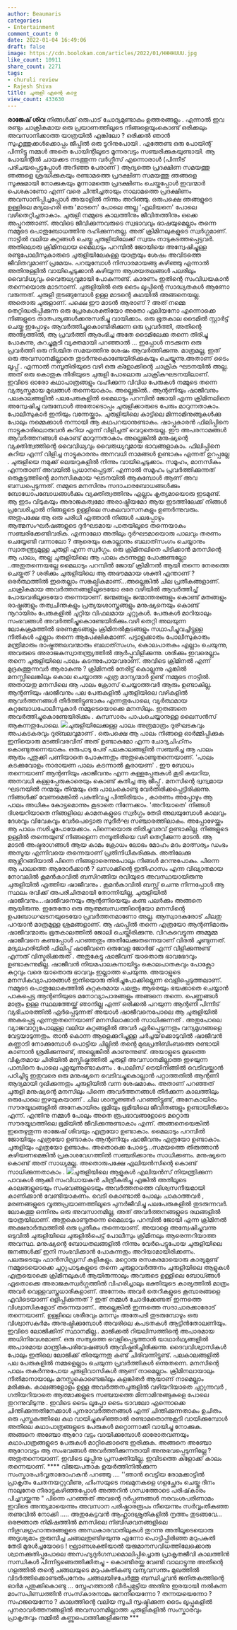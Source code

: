 ```yaml
---
author: Beaumaris
categories:
- Entertainment
comment_count: 0
date: 2022-01-04 16:49:06
draft: false
image: https://cdn.boolokam.com/articles/2022/01/HHHHUUU.jpg
like_count: 10911
share_count: 2271
tags:
- churuli review
- Rajesh Shiva
title: ചുരുളി എന്റെ കാഴ്ച
view_count: 433630
---
```


**രാജേഷ് ശിവ** നിങ്ങൾക്ക് ഒരുപാട് ചോദ്യമുണ്ടാകും ഉത്തരങ്ങളും . എന്നാൽ ഇവ രണ്ടും ചാക്രികമായ ഒരു പ്രയാണത്തിലൂടെ നിങ്ങളെയുംകൊണ്ട് ഒരിക്കലും അവസാനിക്കാത്ത യാത്രയിൽ എങ്കിലോ ? ഒരിക്കൽ ഞാൻ സുഹൃത്തുക്കൾക്കൊപ്പം ജീപ്പിൽ ഒരു ടൂറിനുപോയി . എത്തേണ്ട ഒരു പോയിന്റ് പിന്നിട്ടു നമ്മൾ അതെ പോയിന്റിലൂടെ മൂന്നരവട്ടം സഞ്ചരിക്കുകയുണ്ടായി. ആ പോയിന്റിൽ ചായക്കട നടത്തുന്ന വർഗ്ഗീസ് എന്നൊരാൾ (പിന്നീട് പരിചയപ്പെട്ടപ്പോൾ അറിഞ്ഞ പേരാണ് ) ആദ്യത്തെ പ്രദക്ഷിണ സമയത്തു ഞങ്ങളെ ശ്രദ്ധിക്കുകയും രണ്ടാമത്തെ പ്രദക്ഷിണ സമയത്തു ഞങ്ങളെ സൂക്ഷമായി നോക്കുകയും മൂന്നാമത്തെ പ്രദക്ഷിണം ചെയ്തപ്പോൾ ഇവന്മാർ പെശകാണോ എന്ന് വരെ ചിന്തിച്ചതായും നാലാമത്തെ പ്രദക്ഷിണം അവസാനിപ്പിച്ചപ്പോൾ അയാളിൽ നിന്നും അറിഞ്ഞു. ഒരുപക്ഷെ ഞങ്ങളുടെ ഉള്ളിലെ മദ്യലഹരി ഒരു 'മാടനെ' പോലെ അല്ല 'എലിയനെ' പോലെ വഴിതെറ്റിച്ചതാകാം. ചുരുളി നമ്മുടെ കാലത്തിനും ജീവിതത്തിനും ഒക്കെ അപ്പുറത്താണ്. അവിടെ ജീവിക്കുന്നവരുടെ സ്വഭാവവും ഭാഷയുമെല്ലാം തന്നെ നമ്മുടെ പൊതുബോധത്തിനു ദഹിക്കുന്നതല്ല. അത് ക്രിമിനലുകളുടെ സ്വർഗ്ഗമാണ്. നാട്ടിൽ വലിയ കുറ്റങ്ങൾ ചെയ്തു ചുരുളിയിലേക്ക് സ്വയം നാടുകടത്തപ്പെട്ടവർ. അതിലൊരു ക്രിമിനലായ മെെലാടും പറമ്പിൽ ജോയിയെ അന്വേഷിച്ചുള്ള രണ്ടുപോലീസുകാരുടെ ചുരുളിയിലേകുള്ള യാത്രയും ശേഷം അവിടത്തെ ജീവിതവുമാണ് പ്രമേയം. പറയുമ്പോൾ നിസാരമായങ്ങു കഴിഞ്ഞു എന്നാൽ അതിനുള്ളിൽ വായിച്ചെടുക്കാൻ കഴിയുന്ന ആശയതലങ്ങൾ പലരിലും വൈവിധ്യവും വൈരുധ്യവുമായി പോകുന്നണ്ട്. കാരണം ഇതിന്റെ സംവിധയകാൻ തന്നെയൊരു മാടനാണ്. ചുരുളിയിൽ ഒരു ടൈം ലൂപ്പിന്റെ സാദ്ധ്യതകൾ ആണോ വരുന്നത്. ചുരുളി തുടങ്ങുമ്പോൾ ഉള്ള മാടന്റെ കഥയിൽ അങ്ങനെയല്ല. അതൊരു ചുരുളാണ്. പക്ഷെ ഈ മാടൻ ആരാണ് ? അത് നമ്മെ തെറ്റിദ്ധരിപ്പിക്കുന്ന ഒരു പ്രേരകശക്തിയോ അതോ ഏലിയനോ എന്നൊക്കെ നിങ്ങളുടെ താത്പര്യങ്ങൾക്കനുസരിച്ചു വായിക്കാം. ഒരു ഭൂതകാല ടൈമിൽ സ്റ്റാർട്ട് ചെയ്തു ഇപ്പോഴും ആവർത്തിച്ചുകൊണ്ടിരിക്കുന്ന ഒരു പ്രവര്‍ത്തി, അതിന്റെ അന്ത്യത്തിൽ, ആ പ്രവർത്തി ആരംഭിച്ച അതേ ടൈമിലേക്കു തന്നെ തിരിച്ചു പോകുന്നു, കുറച്ചുകൂടി വ്യക്തമായി പറഞ്ഞാൽ … ഇപ്പോള്‍ നടക്കുന്ന ഒരു പ്രവര്‍ത്തി ഒരു നിശ്ചിത സമയത്തിനു ശേഷം ആവർത്തിക്കുന്നു. മാത്രമല്ല, ഇത് ഒരു അവസാനമില്ലാതെ തുടര്‍ന്നുകൊണ്ടേയിരിക്കുകയും ചെയ്യുന്നു.അതാണ് ടൈം ലൂപ്പ് . എന്നാൽ നമ്പൂതിരിയുടെ വഴി ഒരു ക്ളോക്കിന്റെ ചാക്രിക ഘടനയിൽ അല്ല. അത് ഒരു കൊതുകു തിരിയുടെ ചുരുളി പോലൊരു ചാക്രികഘടനയിലാണ്. ഇവിടെ ഓരോ കഥാപാത്രങ്ങളും വഹിക്കുന്ന വിവിധ പേരുകൾ നമ്മുടെ തന്നെ വ്യത്യസ്തമായ മുഖങ്ങൾ തന്നെയാകാം. അല്ലെങ്കിൽ.. ആന്റണിയും ഷാജീവനും പലകാലങ്ങളിൽ പലപേരുകളിൽ മെെലാടും പറമ്പിൽ ജോയി എന്ന ക്രിമിനലിനെ അന്വേഷിച്ചു വരുമ്പോൾ അതോടൊപ്പം ചുരുളിക്കാരുടെ പേരും മാറുന്നതാകാം. പോലീസുകാർ ഇനിയും വന്നേയ്ക്കാം. ചുരുളിയിലെ കാട്ടിലെ മിന്നാമിനുങ്ങുകൾക്കു പോലും നമ്മെക്കാൾ നന്നായി ആ കഥപറയാനുണ്ടാകും. ഷാപ്പുകാരൻ ഫിലിപ്പിനെ നാട്ടുകാരിലൊരുവൻ കറിയ എന്ന് വിളിച്ചത് വെറുതെയല്ല. ഈ അപരനാമങ്ങൾ ആവർത്തനങ്ങൾ കൊണ്ട് മാറുന്നതാകാം അല്ലെങ്കിൽ മനുഷ്യന്റെ വ്യക്തിത്വത്തിന്റെ വൈവിധ്യവും വൈരുധ്യവുമായ ഭാവങ്ങളാകാം. ഫിലിപ്പിനെ കറിയ എന്ന് വിളിച്ച നാട്ടുകാരനും അനവധി നാമങ്ങൾ ഉണ്ടാകും എന്നത് ഉറപ്പല്ലേ . ചുരുളിയെ നമുക്ക് ലെയറുകളിൽ നിന്നും വായിച്ചെടുക്കാം. സമൂഹം, മാനസികം എന്നതാണ് അവയിൽ പ്രധാനപ്പെട്ടത്. എന്നാൽ സമൂഹം പ്രവർത്തിക്കുന്നത് ഒരുകൂട്ടത്തിന്റെ മാനസികമായ ഘടനയിൽ ആകുമ്പോൾ ആണ് അവ ബന്ധപ്പെടുന്നത്. നമ്മുടെ മനസിനും സദാചാരബോധങ്ങൾക്കും ബോധോപബോധങ്ങൾക്കും വ്യക്തിത്വത്തിനും എല്ലാം കൃത്യമായൊരു ഇടമുണ്ട്. ആ ഇടം വിടുകയും അരാജകത്വമോ അരാഷ്ട്രീയമോ ആയ ഇടത്തിലേക്ക് നിങ്ങൾ പ്രവേശിച്ചാൽ നിങ്ങളുടെ ഉള്ളിലെ സകലവാസനകളും ഉണർന്നുവരും. അതുപക്ഷേ ആ ഒരു പരിധി എത്താൻ നിങ്ങൾ പലപ്പോഴും ആത്മസംഘർഷങ്ങളുടെ ദുർഘടമായ പാതയിലൂടെ തന്നെയാകും സഞ്ചരിക്കേണ്ടിവരിക. എന്നാലോ അതിലും ദുർഘടമായൊരു പാലവും തരണം ചെയ്യേണ്ടി വന്നാലോ ? ആരെയും കൊല്ലാനും ബലാത്‌സംഗം ചെയ്യാനും സ്വാതന്ത്ര്യമുള്ള ചുരുളി എന്ന സ്വർഗ്ഗം. ഒരു ക്രിമിനലിനെ പിടിക്കാൻ മനസിന്റെ ആ പാലം, അല്ല ചുരുളിയിലെ ആ പാലം കടന്നുള്ള പോക്കുണ്ടല്ലോ ..അതുതന്നെയല്ലേ മെെലാടും പറമ്പിൽ ജോയ് ക്രിമിനൽ ആയി തന്നെ നേരത്തെ ചെയ്തത് ? ശരിക്കും ചുരുളിയിലെ ആ അഭൗമമായ ശക്തി എന്താണ് ? ഒരർത്ഥത്തിൽ ഇതെല്ലാം സങ്കല്പികമാണ്...അല്ലെങ്കിൽ ചില പ്രതീകങ്ങളാണ്. ചാക്രികമായ അവർത്തനങ്ങളിലൂടെയോ ഒരേ വഴിയിൽ ആവർത്തിച്ച് പോയവരിലൂടെയോ തന്നെയാണ്. ജന്മങ്ങളും ജന്മാന്തരങ്ങളും കൊണ്ട് മതങ്ങളും രാഷ്ട്രങ്ങളും തത്വചിന്തകളും പ്രത്യയശാസ്ത്രങ്ങളും മനുഷ്യനെയും കൊണ്ട് നൂറായിരം പേരുകളിൽ ചുറ്റിയ വിഫലമായ ചുറ്റുകൾ. പേരുകൾ മാറിയാലും സംഭവങ്ങൾ അവർത്തിച്ചുകൊണ്ടേയിരിക്കും.വഴി തെറ്റി അലയുന്ന ലോകക്രമത്തിൽ ഭരണകൂടങ്ങളും ക്രിമിനൽകൂടങ്ങളും സഥാപിച്ചുവച്ചിട്ടുള്ള നീതികൾ എല്ലാം തന്നെ ആപേക്ഷികമാണ്. പട്ടാളക്കാരും പോലീസുകാരും മന്ത്രിമാരും രാഷ്ട്രത്തലവന്മാരും ബലാത്‌സംഗം, കൊലപാതകം എല്ലാം ചെയുന്നു, അവരുടെ അരാജകസ്വാതന്ത്ര്യത്തിൽ ആർപ്പുവിളിക്കുന്നു. ശരിക്കും ഇവരെല്ലാം തന്നെ ചുരുളിയിലെ പാലം കടന്നുപോയവരാണ്. അവിടെ ക്രിമിനൽ എന്ന് മുദ്രകുത്തുന്നവർ ആരാകുന്നു ? ക്രിമിനൽ നേരിട്ട് കൊല്ലുന്നു എങ്കിൽ മനസ്സിലെങ്കിലും കൊല ചെയ്യാത്ത എത്ര മാന്യന്മാർ ഉണ്ട് നമ്മുടെ നാട്ടിൽ. അതായതു മനസിലെ ആ പാലം ക്രോസ് ചെയ്യാത്തവർ ആരും ഉണ്ടാകില്ല. ആന്റണിയും ഷാജീവനും പല പേരുകളിൽ ചുരുളിയിലെ വഴികളിൽ ആവർത്തനങ്ങൾ തീർത്തിട്ടുണ്ടാകും എന്നതുപോലെ, വ്യർത്ഥമായ കുറ്റബോധപോലീസുകാർ നമ്മുടെയൊക്കെ മനസിലും. ഇതങ്ങനെ അവർത്തിച്ചുകൊണ്ടേയിരിക്കും . കുമ്പസാരം പാപംചെയ്യാനുള്ള ലൈസൻസ് ആകുന്നതുപോലെ. ![](https://cdn.boolokam.com/articles/2022/01/HHHHUUU.jpg)ചുരുളിയിലേക്കുള്ള പാലം അത്രമാത്രം ദുര്ഘടകവും അപകടകരവും ദുര്ബലവുമാണ് . ഒരുപക്ഷെ ആ പാലം നിങ്ങളെ ഓർമ്മിപ്പിക്കുക ഇനിയൊരു മടങ്ങിവരവിന് അത് ഉണ്ടാകുമോ എന്ന ചോദ്യചിഹ്‌നം കൊണ്ടുതന്നെയാകും. ഒരുപാടു പേര് പലകാലങ്ങളിൽ സഞ്ചരിച്ച ആ പാലം ആരും പുതുക്കി പണിയാതെ പോകുന്നതും അതുകൊണ്ടുതന്നെയാണ്. 'പാലം കടക്കുവോളം നാരായണ പാലം കടന്നാൽ കൂരായണ' . ഈ ബോധം തന്നെയാണ് ആന്റണിയും ഷാജീവനും എന്ന കള്ളപ്പേരുകൾ കൂടി കയറിയ, അനവധി കള്ളപ്പേരുകാരെയും കൊണ്ട് കുതിച്ച ആ ജീപ്പ് . മനസിന്റെ ദ്വന്ദ്വമായ ഘടനയിൽ നന്മയും തിന്മയും ഒരു പാലംകൊണ്ടു വേർതിരിക്കപ്പെട്ടിരിക്കുന്നു. നിങ്ങൾക്ക് വേണമെങ്കിൽ പകുതിവച്ചു പിന്തിരിയാം , കാരണം അപ്പോഴും ആ പാലം അധികം കോട്ടമൊന്നും കൂടാതെ നിന്നേക്കാം. 'അറിയാതെ' നിങ്ങൾ ദിശയറിയാതെ നിങ്ങളിലെ കാമനകളുടെ സ്വർഗ്ഗം തേടി അലയുമ്പോൾ കാലവും ദേശവും വിവേകവും വേർപെട്ടൊരു സുദീർഘ സഞ്ചാരത്തിലാകും. അപ്പോഴേയ്ക്കും ആ പാലം നശിച്ചുപോയേക്കാം. പിന്നെയൊരു തിരിച്ചുവരവ് ഉണ്ടാകില്ല. നിങ്ങളുടെ ഉള്ളിൽ തന്നെയുണ്ട് നിങ്ങളെന്ന നമ്പൂതിരിയെ വഴി തെറ്റിക്കുന്ന മാടൻ. ആ മാടൻ അഷ്ടരാഗങ്ങൾ ആയ കാമം ക്രോധം ലോഭം മോഹം മദം മാത്സര്യം ഡംഭം അസൂയ എന്നിവയെ തന്നെയാണ് പ്രതിനിധീകരിക്കുക. അതിലേക്കു ആഴ്ന്നിറങ്ങിയാൽ പിന്നെ നിങ്ങളാരെന്നുപോലും നിങ്ങൾ മറന്നുപോകും. പിന്നെ ആ പാലത്തെ ആരോർക്കാൻ ? ഖസാക്കിന്റെ ഇതിഹാസം എന്ന വിഖ്യാതമായ നോവലിൽ കൂമൻകാവിൽ ബസിറങ്ങിയ രവിയുടെ അവസ്ഥയായിരുന്നു ചുരുളിയിൽ എത്തിയ ഷാജീവനും . കൂമൻകാവിൽ ബസ്സ് ചെന്നു നിന്നപ്പോൾ ആ സ്ഥലം രവിക്ക് അപരിചിതമായി തോന്നിയില്ല, ചുരുളിയിൽ ഷാജീവനും...ഷാജീവനെയും ആന്റണിയെയും കണ്ട പലർക്കും അങ്ങനെ ആയിരുന്നു. ഇതേതോ ഒരു ആത്മബന്ധത്തിന്റെയോ മനസിന്റെ ഉപബോധഘടനയുടെയോ പ്രവർത്തനമാണോ അല്ല. ആസ്വാദകരോട് ചിലതു പറയാൻ മാത്രമുള്ള ശ്രമങ്ങളാണ്. ആ ഷാപ്പിൽ തന്നെ എത്രയോ ആന്റണിമാരും ഷാജീവന്മാരും ഭൂതകാലത്തിൽ ജോലി ചെയ്തിരിക്കുന്നു. വിറകുവെട്ടുന്ന അമ്മുമ്മ ഷാജീവനെ കണ്ടപ്പോൾ പറഞ്ഞതും അതിലേക്കുതന്നെയാണ് വിരൽ ചൂണ്ടുന്നത്. മദ്യലഹരിയിൽ ഫിലിപ്പ് ഷാജീവനെ ഒരുവേള ജോർജ് എന്ന് വിളിക്കുന്നുണ്ട് എന്നത് വിസ്മരിക്കരുത് . അതുകേട്ടു ഷാജീവന് യാതൊരു ഭാവഭേദവും ഉണ്ടാകുന്നുമില്ല. ഷാജീവൻ നിയമപാലകനായിട്ടും കൊലപാതകവും പോക്സോ കുറ്റവും വരെ യാതൊരു ഭാവവും ഇല്ലാത്ത ചെയുന്നു. അയാളുടെ മനസികവ്യാപാരങ്ങൾ ഇനിയൊരു തിരിച്ചുപോക്കില്ലെന്ന വെളിപ്പെടുത്തലാണ്. നമ്മുടെ പൊതുലോകത്തിൽ കുറ്റകരമായ പലതും ആരെയും ഭയക്കാതെ ചെയ്യാൻ പാകപ്പെട്ട ആന്റണിയുടെ മനോവ്യാപാരങ്ങളും അങ്ങനെ തന്നെ. പെണ്ണുങ്ങൾ മാത്രം ഉള്ള സ്ഥലത്തേയ്ക്ക് ഞാനില്ല എന്ന് ഒരിക്കൽ പറയുന്ന ആന്റണി പിന്നീട് വ്യഭിചാരത്തിൽ ഏർപ്പെടുന്നത് അയാൾ ഷാജീവനെപോലെ ആ ചുരുളിയിൽ അകപ്പെട്ടു എന്നതുതന്നെയാണ് മനസിലാക്കാൻ സാധിക്കുന്നത് . അതുപോലെ വ്യാജവാറ്റുപോലുള്ള വലിയ കുറ്റങ്ങളിൽ അവർ ഏർപ്പെടുന്നതും വന്യമൃഗങ്ങളെ വേട്ടയാടുന്നതും. താൻ കൊന്ന ആളെക്കുറിച്ചുള്ള ചർച്ചയ്‌ക്കൊടുവിൽ ഷാജീവൻ കണ്ണാടി നോക്കുമ്പോൾ പൊട്ടിയ ചില്ലിൽ തന്റെ മുഖപ്രതിബിംബത്തെ രണ്ടായി കാണാൻ ശ്രമിക്കുന്നുണ്ട്, അല്ലെങ്കിൽ കാണുന്നുണ്ട്. അയാളുടെ മുഖത്തെ വികൃതമായ ചിരിയിൽ മസ്തിഷ്കത്തിൽ ചുരുളി അവസാനമില്ലാത്ത ഇഴയുന്ന പാമ്പിനെ പോലെ പുളയുന്നുണ്ടാകണം . പോലീസ് ട്രെയിനിങ്ങിൽ വെടിവയ്ക്കാൻ പഠിച്ചിട്ടു ഇതുവരെ ഒരു മനുഷ്യനെ വെടിവച്ചുകൊല്ലാൻ പറ്റാത്തതിൽ ആന്റണി ആദ്യമായി ദുഖിക്കുന്നതും ചുരുളിയിൽ വന്ന ശേഷമാകും. അതാണ് പറഞ്ഞത് ചുരുളി മനുഷ്യന്റെ മനസിലും പിന്നെ അവർത്തനങ്ങൾ തീർക്കുന്ന കാലത്തിലും ഒരുപോലെ ഇഴയുകയാണ് . ചില ശാസ്ത്രജ്ഞർ പറഞ്ഞിട്ടുണ്ട്, അനേകായിരം സൗരയൂഥങ്ങളിൽ അനേകായിരം ഭൂമിയും ഭൂമിയിലെ ജീവിതങ്ങളും ഉണ്ടായിരിക്കാം എന്ന്. എന്തിനു നമ്മൾ പോലും അതെ രൂപഭാവങ്ങളോടെ മറ്റൊരു സൗരയൂഥത്തിലെ ഭൂമിയിൽ ജീവിക്കുന്നുണ്ടാകാം എന്ന്. അങ്ങനെയെങ്കിൽ ഇതെഴുതുന്ന രാജേഷ് ശിവയും എത്രയോ ഉണ്ടാകാം. മെെലാടും പറമ്പിൽ ജോയിയും എത്രയോ ഉണ്ടാകാം ആന്റണിയും ഷാജീവനും എത്രയോ ഉണ്ടാകാം. ചുരുളിയും എത്രയോ ഉണ്ടാകും. അതൊക്കെ പോട്ടെ...സമയത്തെ തിരുത്താൻ കഴിയണമെങ്കിൽ പ്രകാശവേഗത്തിൽ സഞ്ചരിക്കാനും സാധിക്കണം. മനുഷ്യനെ കൊണ്ട് അത് സാധ്യമല്ല. അതൊരുപക്ഷേ എലിയൻസിന്റെ കൊണ്ട് സാധിക്കുന്നതാകാം . ![](https://cdn.boolokam.com/articles/2022/01/DDFFRRRR.jpg)ചുരുളിയിലെ ആളുകൾ എലിയൻസ് നിയന്ത്രിക്കുന്ന പാവകൾ ആക്കി സംവിധായകൻ ചിത്രീകരിച്ചു എങ്കിൽ അതിലൂടെ കാലങ്ങളുടെയും സംഭവങ്ങളുടെയും അവർത്തനത്തെ വിശ്വസനീയമായി കാണിക്കാൻ വേണ്ടിയാകണം. വെടി കൊണ്ടാൽ പോലും ചാകാത്തവർ , മരണങ്ങളുടെ വൃത്തപ്രയാണത്തിലൂടെ പുനർജീവിച്ചു പലപേരുകളിൽ തുടരുന്നവർ. ലോകത്തു ഒന്നിനും ഒരു അവസാനമില്ല, അത് അവർത്തനങ്ങളുടെ രഥങ്ങളിൽ യാത്രയിലാണ്. അതുകൊണ്ടുതന്നെ മെെലാടും പറമ്പിൽ ജോയി എന്ന ക്രിമിനൽ അക്ഷരാർത്ഥത്തിൽ ഒരു പ്രതീകം തന്നെയാണ്. അയാളെ അന്വേഷിച്ചുവന്നു ഒടുവിൽ ചുരുളിയിലെ ചുരുളിൽപെട്ട് പോലീസും ക്രിമിനലും ആരെന്നറിയാത്ത അവസ്ഥ. മനുഷ്യന്റെ ബോധതലങ്ങളിൽ നിന്നും വേർപെട്ടുപോയ ചുരുളിയിലെ ജനങ്ങൾക്ക് ഇനി സംഭവിക്കാൻ പോകുന്നതും അറിയാമായിരിക്കണം. പലരുടെയും ഫാൻസിഡ്രസ് കളികളും. മറ്റൊരു രസകരമായൊരു കാര്യമുണ്ട് നമ്മുടെയൊക്കെ ചുറ്റുപാടുകളുടെ തന്നെ ചുരുളാവർത്തനം ചുരുളിയിലെ ആളുകൾ എത്രയൊക്കെ ക്രിമിനലുകൾ ആയിരുന്നാലും അവരുടെ ഉള്ളിലെ ബോധ്ങ്ങൾ ഏതൊക്കെ അരാജകസ്വർഗ്ഗത്തിൽ വിഹരിച്ചാലും ഭക്തിയുടെ കാര്യത്തിൽ മാത്രം അവർ വെള്ളവസ്ത്രധാരികളാണ്. അന്നേരം അവർ തെറികളുടെ കൂമ്പാരങ്ങളെ എവിടെയാണ് ഒളിപ്പിക്കുന്നത് ? ഇത് നമ്മൾ ചോദിക്കേണ്ടത് ഇന്നത്തെ വിശ്വാസികളോട് തന്നെയാണ്.. അല്ലെങ്കിൽ ഇന്നത്തെ സദാചാരക്കാരോട് തന്നെയാണ്. ഉള്ളിലെ ശരീരവും മനസും അതേപടി തുടരുമ്പോഴും ഒരു വിശ്വാസകർമം അനുഷ്ഠിക്കുമ്പോൾ അവരിലെ കപടതകൾ ആട്ടിൻതോലണിയും. ഇവിടെ ലോജിക്കിന് സ്ഥാനമില്ല.. മാജിക്കൽ റിയലിസത്തിന്റെ അപാരമായ അധിനിവേശമാണ്. ഒരു സത്യത്തെ വെളിപ്പെടുത്താൻ യാഥാർഥ്യങ്ങളിൽ അപാരമായ മാന്ത്രികപരിവേഷങ്ങൾ ആവിഷ്കരിച്ചിരിക്കുന്നു. ദൈവവിശ്വാസികൾ പോലും ഇതിലെ ലോജിക്ക് തിരയുന്നതു കണ്ട് ചിരിവന്നിട്ടുണ്ട്. പലകാലങ്ങളിൽ പല പേരുകളിൽ നമ്മളെല്ലാം ചെയുന്ന പ്രവർത്തികൾ ഒന്നുതന്നെ. മനസിന്റെ പാലം തകർന്നുപോയ ചുരുളിവാസികൾ ആണ് നാമെല്ലാം. ക്രിമിനലായാലും നീതിമാനായാലും മനസ്സുകൊണ്ടെങ്കിലും കളങ്കിതർ ആയാണ് നാമെല്ലാം മരിക്കുക. കാലങ്ങളോളം ഉള്ള അവർത്തനചുരുളിൽ വഴിയറിയാതെ ചുറ്റുന്നവർ , ഗതിയറിയാതെ ആത്മാക്കളുടെ സഞ്ചയത്തെ മിന്നാമിനുങ്ങുകളെ പോലെ തുറന്നുവിടുന്നു . ഇവിടെ ടൈം ലൂപ്പോ ടൈം ട്രാവലോ എന്നൊക്കെ ചിന്തിക്കുന്നതിനേക്കാൾ പുനരാവർത്തനങ്ങൾ എന്ന് ചിന്തിക്കുന്നതാകും ഉചിതം. ഒരു പുസ്തകത്തിലെ കഥ വായിച്ചുകഴിഞ്ഞാൽ രണ്ടാമതൊന്നുകൂടി വായിക്കുമ്പോൾ അതിലെ കഥാപാത്രങ്ങളുടെ പേരുകൾ മറ്റൊന്നാക്കി വായിച്ചു നോക്കുക. അങ്ങനെ അഞ്ചോ ആറോ വട്ടം വായിക്കുമ്പോൾ ഓരോതവണയും കഥാപാത്രങ്ങളുടെ പേരുകൾ മാറ്റിക്കൊണ്ടെ ഇരിക്കുക. അങ്ങനെ അഞ്ചോ ആറോവട്ടം ആ സംഭവങ്ങൾ അവർത്തിക്കുന്നതായി അനുഭവപ്പെടുന്നില്ലേ ? അതുതന്നെയാണ്. ഇവിടെ ലൂപ്പിനു പ്രസക്തിയില്ല. ഇവിടത്തെ ക്ളോക്ക് കാലം തന്നെയാണ്. **** വിജയപതാക ഉയർത്തിനിൽക്കുന്ന സംസ്കാരപർവ്വതാരോഹകൻ പറഞ്ഞു .... ''ഞാൻ വെട്ടിയ രോമക്കാട്ടിൽ പ്രാകൃതം ചേതനയറ്റുവീണു, ഹിംസയുടെ നഖമുനകളെ ഗളച്ഛേദം ചെയ്തു ദിനം നാലുനേര നീരാട്ടുകഴിഞ്ഞപ്പോൾ അത്തറിൻ ഗന്ധത്തോടെ പരിഷ്‌കാരം പിച്ചവയ്ക്കുന്നു " പിന്നെ പറഞ്ഞത് അവന്റെ ദർപ്പണങ്ങൾ നരവംശപരിണാമം ഇവിടെ അന്ത്യമായെന്നും അവസാന പരിഷ്കാരരൂപം നീയെന്നും സർവ്വംതികഞ്ഞ തണുവിൽ നോക്കി ..... അതുകേട്ടവൻ ആഹ്ലാദശ്രുതികളിൽ നൃത്തം തുടങ്ങവേ... ഒരജ്ഞാത നിമിഷത്തിൽ മനസിലെ നിബിഢവനങ്ങളിലെ നിഗൂഢഗുഹാന്തരങ്ങളുടെ അന്ധകാരവാതിലുകൾ തുറന്നു അതിലൂടെയൊരു അദൃശ്യമാം തുരുമ്പിച്ച ചങ്ങലതുണ്ടിഴയുന്നു എന്നോ പൊട്ടിപ്പിരിഞ്ഞ മറുപകുതി തേടി മുരൾച്ചയോടെ ! ഘ്രാണശക്തിയാൽ യജമാനസവിധത്തിലേക്കൊരു ശ്വാനക്കുതിപ്പുപോലെ അസഹ്യദുർഗന്ധമൊലിപ്പിച്ചൊരു പ്രാകൃതജീവി കാലത്തിൻ സന്ധികൾ പിന്നിട്ടങ്ങെത്തിക്കിതച്ചു - കൊണ്ടിരയ്ക്കു വേണ്ടി വാലാട്ടുന്നു അതിന്റെ ഗളത്തിൽ തന്റെ ചങ്ങലയുടെ മറുപകുതികണ്ടു വന്യവസന്തം മുഖത്തിൽ വിടർത്തിക്കൊണ്ടൽപനേരം ചങ്ങലയിഴചേർത്തു ബന്ധിച്ചവൻ ജനിതകത്തിന്റെ ഓർമ പുതുക്കികൊണ്ടു ... സ്നേഹത്താൽ വീർപ്പുമുട്ടിയ അതിനു ഇരയായി നൽകുന്ന മാംസപിണ്ഡത്തിൻ സംസ്‌കാരനാമം ജനനിയെന്നോ ? തന്നയയെന്നോ ? സഹജയെന്നോ ? കാലത്തിന്റെ വലിയ സൂചി സൃഷ്ടിക്കുന്ന ടൈം ലൂപ്പുകളിൽ പുനരാവർത്തനങ്ങളിൽ അവസാനമില്ലാത്ത ചുരുളികളിൽ സംസ്കാരവും പ്രാകൃതവും നമ്മിൽ കണ്ണുപൊത്തിക്കളിക്കുന്നു ***